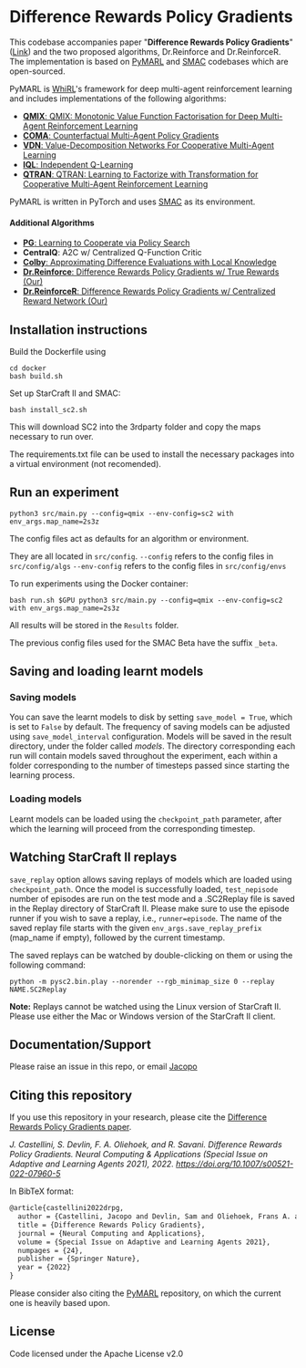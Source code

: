 # Difference Rewards Policy Gradients
This codebase accompanies paper "**Difference Rewards Policy Gradients**" ([Link](https://link.springer.com/article/10.1007/s00521-022-07960-5)) and the two proposed algorithms, Dr.Reinforce and Dr.ReinforceR. The implementation is based on [PyMARL](https://github.com/oxwhirl/pymarl) and [SMAC](https://github.com/oxwhirl/smac) codebases which are open-sourced.

PyMARL is [WhiRL](http://whirl.cs.ox.ac.uk)'s framework for deep multi-agent reinforcement learning and includes implementations of the following algorithms:
- [**QMIX**: QMIX: Monotonic Value Function Factorisation for Deep Multi-Agent Reinforcement Learning](https://arxiv.org/abs/1803.11485)
- [**COMA**: Counterfactual Multi-Agent Policy Gradients](https://arxiv.org/abs/1705.08926)
- [**VDN**: Value-Decomposition Networks For Cooperative Multi-Agent Learning](https://arxiv.org/abs/1706.05296) 
- [**IQL**: Independent Q-Learning](https://arxiv.org/abs/1511.08779)
- [**QTRAN**: QTRAN: Learning to Factorize with Transformation for Cooperative Multi-Agent Reinforcement Learning](https://arxiv.org/abs/1905.05408)

PyMARL is written in PyTorch and uses [SMAC](https://github.com/oxwhirl/smac) as its environment.

#### Additional Algorithms

- [**PG**: Learning to Cooperate via Policy Search](https://arxiv.org/abs/cs/0105032)
- **CentralQ**: A2C w/ Centralized Q-Function Critic
- [**Colby**: Approximating Difference Evaluations with Local Knowledge](https://dl.acm.org/doi/abs/10.5555/2615731.2616070)
- [**Dr.Reinforce**: Difference Rewards Policy Gradients w/ True Rewards (Our)](https://link.springer.com/article/10.1007/s00521-022-07960-5)
- [**Dr.ReinforceR**: Difference Rewards Policy Gradients w/ Centralized Reward Network (Our)](https://link.springer.com/article/10.1007/s00521-022-07960-5)

## Installation instructions

Build the Dockerfile using 
```shell
cd docker
bash build.sh
```

Set up StarCraft II and SMAC:
```shell
bash install_sc2.sh
```

This will download SC2 into the 3rdparty folder and copy the maps necessary to run over.

The requirements.txt file can be used to install the necessary packages into a virtual environment (not recomended).

## Run an experiment 

```shell
python3 src/main.py --config=qmix --env-config=sc2 with env_args.map_name=2s3z
```

The config files act as defaults for an algorithm or environment. 

They are all located in `src/config`.
`--config` refers to the config files in `src/config/algs`
`--env-config` refers to the config files in `src/config/envs`

To run experiments using the Docker container:
```shell
bash run.sh $GPU python3 src/main.py --config=qmix --env-config=sc2 with env_args.map_name=2s3z
```

All results will be stored in the `Results` folder.

The previous config files used for the SMAC Beta have the suffix `_beta`.

## Saving and loading learnt models

### Saving models

You can save the learnt models to disk by setting `save_model = True`, which is set to `False` by default. The frequency of saving models can be adjusted using `save_model_interval` configuration. Models will be saved in the result directory, under the folder called *models*. The directory corresponding each run will contain models saved throughout the experiment, each within a folder corresponding to the number of timesteps passed since starting the learning process.

### Loading models

Learnt models can be loaded using the `checkpoint_path` parameter, after which the learning will proceed from the corresponding timestep. 

## Watching StarCraft II replays

`save_replay` option allows saving replays of models which are loaded using `checkpoint_path`. Once the model is successfully loaded, `test_nepisode` number of episodes are run on the test mode and a .SC2Replay file is saved in the Replay directory of StarCraft II. Please make sure to use the episode runner if you wish to save a replay, i.e., `runner=episode`. The name of the saved replay file starts with the given `env_args.save_replay_prefix` (map_name if empty), followed by the current timestamp. 

The saved replays can be watched by double-clicking on them or using the following command:

```shell
python -m pysc2.bin.play --norender --rgb_minimap_size 0 --replay NAME.SC2Replay
```

**Note:** Replays cannot be watched using the Linux version of StarCraft II. Please use either the Mac or Windows version of the StarCraft II client.

## Documentation/Support

Please raise an issue in this repo, or email [Jacopo](J.Castellini@liverpool.ac.uk)

## Citing this repository

If you use this repository in your research, please cite the [Difference Rewards Policy Gradients paper](https://link.springer.com/article/10.1007/s00521-022-07960-5).

*J. Castellini, S. Devlin, F. A. Oliehoek, and R. Savani. Difference Rewards Policy Gradients. Neural Computing & Applications (Special Issue on Adaptive and Learning Agents 2021), 2022. https://doi.org/10.1007/s00521-022-07960-5*

In BibTeX format:

```tex
@article{castellini2022drpg,
  author = {Castellini, Jacopo and Devlin, Sam and Oliehoek, Frans A. and Savani, Rahul},
  title = {Difference Rewards Policy Gradients},
  journal = {Neural Computing and Applications},
  volume = {Special Issue on Adaptive and Learning Agents 2021},
  numpages = {24},
  publisher = {Springer Nature},
  year = {2022}
}
```

Please consider also citing the [PyMARL](https://github.com/oxwhirl/pymarl) repository, on which the current one is heavily based upon.

## License

Code licensed under the Apache License v2.0
